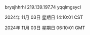 brysjhhrhl 219.139.197.74 yqqlmgsycl

2024年 11月 03日 星期日 14:10:01 CST

2024年 11月 03日 星期日 06:10:01 GMT
